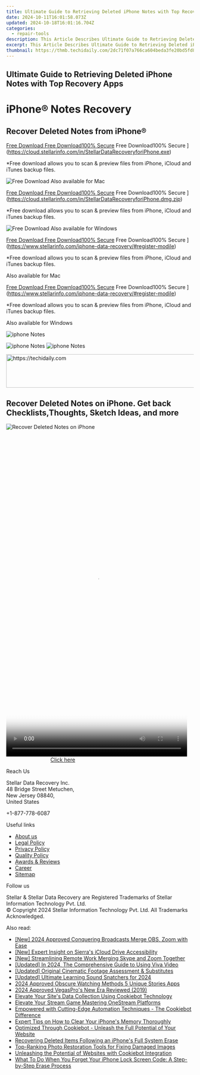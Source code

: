 ```yaml
---
title: Ultimate Guide to Retrieving Deleted iPhone Notes with Top Recovery Apps
date: 2024-10-11T16:01:58.073Z
updated: 2024-10-18T16:01:16.704Z
categories:
  - repair-tools
description: This Article Describes Ultimate Guide to Retrieving Deleted iPhone Notes with Top Recovery Apps
excerpt: This Article Describes Ultimate Guide to Retrieving Deleted iPhone Notes with Top Recovery Apps
thumbnail: https://thmb.techidaily.com/2dc71f07a766ca604beda3fe20bd5fd81321c87e0ac1f0a29af15d53f14e15af.jpg
---
```


## Ultimate Guide to Retrieving Deleted iPhone Notes with Top Recovery Apps

# iPhone® Notes Recovery

## Recover Deleted Notes from iPhone®

[Free Download Free Download100% Secure](https://www.stellarinfo.com/gdc/iphone-recovery/images/win.png) Free Download100% Secure ](https://cloud.stellarinfo.com/in/StellarDataRecoveryforiPhone.exe)

 \*Free download allows you to scan & preview files from iPhone, iCloud and iTunes backup files.

![Free Download](https://www.stellarinfo.com/gdc/iphone-recovery/images/small-apple.png) Also available for Mac

[Free Download Free Download100% Secure](https://www.stellarinfo.com/gdc/iphone-recovery/images/mac.png) Free Download100% Secure ](https://cloud.stellarinfo.com/in/StellarDataRecoveryforiPhone.dmg.zip)

 \*Free download allows you to scan & preview files from iPhone, iCloud and iTunes backup files.

![Free Download](https://www.stellarinfo.com/gdc/iphone-recovery/images/small-windows.png) Also available for Windows

[Free Download Free Download100% Secure](https://www.stellarinfo.com/gdc/iphone-recovery/images/win.png) Free Download100% Secure ](https://www.stellarinfo.com/iphone-data-recovery/#register-modile)

 \*Free download allows you to scan & preview files from iPhone, iCloud and iTunes backup files.

 Also available for Mac

[Free Download Free Download100% Secure](https://www.stellarinfo.com/gdc/iphone-recovery/images/mac.png) Free Download100% Secure ](https://www.stellarinfo.com/iphone-data-recovery/#register-modile)

 \*Free download allows you to scan & preview files from iPhone, iCloud and iTunes backup files.

 Also available for Windows

![iphone Notes](https://www.stellarinfo.com/iphone-data-recovery/images/notes.png)

![iphone Notes](https://www.stellarinfo.com/iphone-data-recovery/images/notes.png) ![iphone Notes](https://www.stellarinfo.com/iphone-data-recovery/iphone-recovery/images/bg1-old.png)

<!-- affiliate ads begin -->
<a href="https://unicoeye.pxf.io/c/5597632/2134238/18498" target="_top" id="2134238">
  <img src="//a.impactradius-go.com/display-ad/18498-2134238" border="0" alt="https://techidaily.com" width="728" height="90"/>
</a>
<img height="0" width="0" src="https://unicoeye.pxf.io/i/5597632/2134238/18498" style="position:absolute;visibility:hidden;" border="0" />
<!-- affiliate ads end -->

## Recover Deleted Notes on iPhone. Get back Checklists,Thoughts, Sketch Ideas, and more

![Recover Deleted Notes on iPhone](https://www.stellarinfo.com/iphone-data-recovery/images/icon-note.png)

<!-- affiliate ads begin -->
<span id="1899850">
					<video width="486" height="864" style="cursor:pointer"
           poster="//a.impactradius-go.com/display-clicktoplayimage/1899850.png"
           onclick="if(!this.playClicked){this.play();this.setAttribute('controls',true);this.playClicked=true;}">
	   <source src="//a.impactradius-go.com/display-ad/14483-1899850">
	   <img src="//a.impactradius-go.com/display-clicktoplayimage/1899850.png" style="border: none; height: 100%; width: 100%; object-fit: contain">
	</video>
	<div style="width:304px;text-align:center"><a href="javascript:window.open(decodeURIComponent('https%3A%2F%2Felectronicx.pxf.io%2Fc%2F5597632%2F1899850%2F14483'), '_blank');void(0);">Click here</a></div>
</span>
<img height="0" width="0" src="https://imp.pxf.io/i/5597632/1899850/14483" style="position:absolute;visibility:hidden;" border="0" />
<!-- affiliate ads end -->

Reach Us

 Stellar Data Recovery Inc.  
 48 Bridge Street Metuchen,  
 New Jersey 08840,  
 United States

+1-877-778-6087

Useful links

* [About us](https://tools.techidaily.com/stellardata-recovery/buy-now/)
* [Legal Policy](https://tools.techidaily.com/stellardata-recovery/buy-now/)
* [Privacy Policy](https://tools.techidaily.com/stellardata-recovery/buy-now/)
* [Quality Policy](https://tools.techidaily.com/stellardata-recovery/buy-now/)
* [Awards & Reviews](https://tools.techidaily.com/stellardata-recovery/buy-now/)
* [Career](https://tools.techidaily.com/stellardata-recovery/buy-now/)
* [Sitemap](https://www.stellarinfo.com/sitemap.php)

Follow us

[](https://www.facebook.com/stellarinfo) [](https://twitter.com/stellarinfo) [](https://www.linkedin.com/company/stellardatarecovery/) [](https://www.youtube.com/user/stellarite)

 Stellar & Stellar Data Recovery are Registered Trademarks of Stellar Information Technology Pvt. Ltd.  
 © Copyright 2024 Stellar Information Technology Pvt. Ltd. All Trademarks Acknowledged.

<ins class="adsbygoogle"
     style="display:block"
     data-ad-format="autorelaxed"
     data-ad-client="ca-pub-7571918770474297"
     data-ad-slot="1223367746"></ins>

<ins class="adsbygoogle"
     style="display:block"
     data-ad-client="ca-pub-7571918770474297"
     data-ad-slot="8358498916"
     data-ad-format="auto"
     data-full-width-responsive="true"></ins>

<span class="atpl-alsoreadstyle">Also read:</span>
<div><ul>
<li><a href="https://video-capture.techidaily.com/new-2024-approved-conquering-broadcasts-merge-obs-zoom-with-ease/"><u>[New] 2024 Approved Conquering Broadcasts Merge OBS, Zoom with Ease</u></a></li>
<li><a href="https://some-techniques.techidaily.com/new-expert-insight-on-sierras-icloud-drive-accessibility/"><u>[New] Expert Insight on Sierra's iCloud Drive Accessibility</u></a></li>
<li><a href="https://some-approaches.techidaily.com/new-streamlining-remote-work-merging-skype-and-zoom-together/"><u>[New] Streamlining Remote Work Merging Skype and Zoom Together</u></a></li>
<li><a href="https://article-posts.techidaily.com/updated-in-2024-the-comprehensive-guide-to-using-viva-video/"><u>[Updated] In 2024, The Comprehensive Guide to Using Viva Video</u></a></li>
<li><a href="https://screen-capture.techidaily.com/updated-original-cinematic-footage-assessment-and-substitutes/"><u>[Updated] Original Cinematic Footage Assessment & Substitutes</u></a></li>
<li><a href="https://screen-activity-recording.techidaily.com/updated-ultimate-learning-sound-snatchers-for-2024/"><u>[Updated] Ultimate Learning Sound Snatchers for 2024</u></a></li>
<li><a href="https://instagram-videos.techidaily.com/2024-approved-obscure-watching-methods-5-unique-stories-apps/"><u>2024 Approved Obscure Watching Methods 5 Unique Stories Apps</u></a></li>
<li><a href="https://some-guidance.techidaily.com/2024-approved-vegaspros-new-era-reviewed-2019/"><u>2024 Approved VegasPro's New Era Reviewed (2019)</u></a></li>
<li><a href="https://data-safeguard.techidaily.com/elevate-your-sites-data-collection-using-cookiebot-technology/"><u>Elevate Your Site's Data Collection Using Cookiebot Technology</u></a></li>
<li><a href="https://extra-information.techidaily.com/elevate-your-stream-game-mastering-onestream-platforms/"><u>Elevate Your Stream Game Mastering OneStream Platforms</u></a></li>
<li><a href="https://data-safeguard.techidaily.com/empowered-with-cutting-edge-automation-techniques-the-cookiebot-difference/"><u>Empowered with Cutting-Edge Automation Techniques - The Cookiebot Difference</u></a></li>
<li><a href="https://data-safeguard.techidaily.com/expert-tips-on-how-to-clear-your-iphones-memory-thoroughly/"><u>Expert Tips on How to Clear Your iPhone's Memory Thoroughly</u></a></li>
<li><a href="https://data-safeguard.techidaily.com/optimized-through-cookiebot-unleash-the-full-potential-of-your-website/"><u>Optimized Through Cookiebot - Unleash the Full Potential of Your Website</u></a></li>
<li><a href="https://data-safeguard.techidaily.com/recovering-deleted-items-following-an-iphones-full-system-erase/"><u>Recovering Deleted Items Following an iPhone's Full System Erase</u></a></li>
<li><a href="https://data-safeguard.techidaily.com/top-ranking-photo-restoration-tools-for-fixing-damaged-images/"><u>Top-Ranking Photo Restoration Tools for Fixing Damaged Images</u></a></li>
<li><a href="https://data-safeguard.techidaily.com/unleashing-the-potential-of-websites-with-cookiebot-integration/"><u>Unleashing the Potential of Websites with Cookiebot Integration</u></a></li>
<li><a href="https://data-safeguard.techidaily.com/what-to-do-when-you-forget-your-iphone-lock-screen-code-a-step-by-step-erase-process/"><u>What To Do When You Forget Your iPhone Lock Screen Code: A Step-by-Step Erase Process</u></a></li>
</ul></div>

